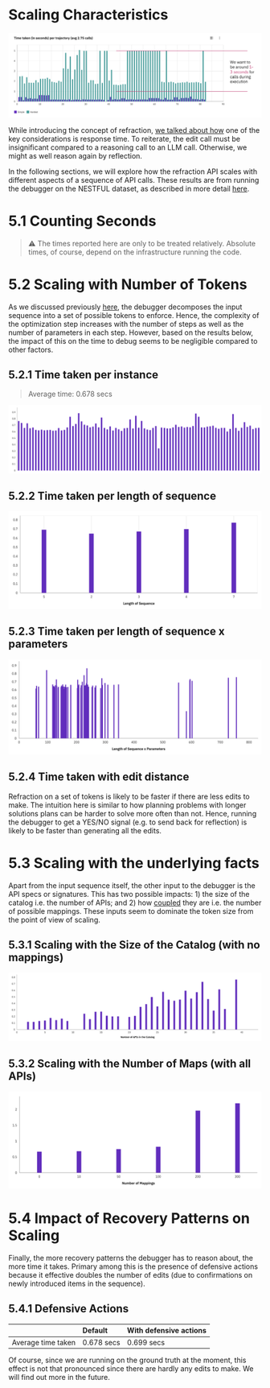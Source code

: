 # Scaling Characteristics

![375ddb57-2730-42c4-bedd-9e8de6b754d3.png](assets%2F375ddb57-2730-42c4-bedd-9e8de6b754d3.png)

While introducing the concept of refraction, [we talked about how](00.-Refraction-Home.md)
one of the key considerations is response time.
To reiterate, the edit call must be insignificant compared to a reasoning call to an LLM call. Otherwise, we
might as well reason again by reflection.

In the following sections, we will explore how the refraction API scales with different aspects
of a sequence of API calls. These results are from running the debugger on the NESTFUL dataset,
as described in more detail [here](06.-Refraction-on-NESTFUL.md).

# 5.1 Counting Seconds

> ⚠️ The times reported here are only to be treated relatively. Absolute times, of course,
depend on the infrastructure running the code.

# 5.2 Scaling with Number of Tokens

As we discussed previously [here](00.-Refraction-Home.md#debugging-as-an-optimization-process), the debugger decomposes the input sequence into a set of possible tokens to enforce.
Hence, the complexity of the optimization step increases with the number of steps as well as the number of parameters in each step.
However, based on the results below, the impact of this on the time to debug seems to be negligible compared to other factors.

## 5.2.1 Time taken per instance

> Average time: 0.678 secs

![7b711a55-e484-43e3-9897-5f766c2e0ef2.png](assets%2F7b711a55-e484-43e3-9897-5f766c2e0ef2.png)

## 5.2.2 Time taken per length of sequence

![70978103-5e20-46de-9f5c-a64b2d4f3394.png](assets%2F70978103-5e20-46de-9f5c-a64b2d4f3394.png)

## 5.2.3 Time taken per length of sequence x parameters

![d9614509-ed7b-4712-9d9a-a530ab263f65.png](assets%2Fd9614509-ed7b-4712-9d9a-a530ab263f65.png)

## 5.2.4 Time taken with edit distance

Refraction on a set of tokens is likely to be faster if there are less edits to make. The intuition here
is similar to how planning problems with longer solutions plans can be harder to solve more often than not.
Hence, running the debugger to get a YES/NO signal (e.g. to send back for reflection) is likely to be faster
than generating all the edits.

# 5.3 Scaling with the underlying facts

Apart from the input sequence itself, the other input to the debugger is the API specs or signatures.
This has two possible impacts: 1) the size of the catalog i.e. the number of APIs; and 2) how [coupled](https://cdn.aaai.org/ICAPS/2008/ICAPS08-004.pdf)
they are i.e. the number of possible mappings. These inputs seem to dominate the token size from the point of view of scaling.

## 5.3.1 Scaling with the Size of the Catalog (with no mappings)

![a5ff9410-f3db-4d14-879b-230dbafad7a6.png](assets%2Fa5ff9410-f3db-4d14-879b-230dbafad7a6.png)

## 5.3.2 Scaling with the Number of Maps (with all APIs)

![4f679d3e-a6b3-474a-af65-b4cacd2d26f5.png](assets%2F4f679d3e-a6b3-474a-af65-b4cacd2d26f5.png)

# 5.4 Impact of Recovery Patterns on Scaling

Finally, the more recovery patterns the debugger has to reason about, the more time it takes.
Primary among this is the presence of defensive actions because it effective doubles the number
of edits (due to confirmations on newly introduced items in the sequence).

## 5.4.1 Defensive Actions

|   | Default | With defensive actions |
|:--|:--|:--|
| Average time taken | 0.678 secs | 0.699 secs |

Of course, since we are running on the ground truth at the moment, this effect is not that pronounced
since there are hardly any edits to make. We will find out more in the future.
